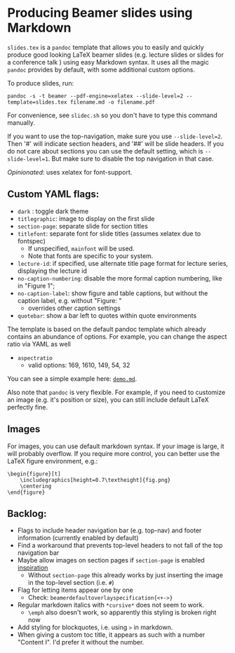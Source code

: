 # Producing Beamer slides using Markdown

`slides.tex` is a `pandoc` template that allows you to easily and quickly produce good looking LaTeX beamer slides (e.g. lecture slides or slides for a conference talk ) using easy Markdown syntax.
It uses all the magic `pandoc` provides by default, with some additional custom options.

To produce slides, run:

`pandoc -s -t beamer --pdf-engine=xelatex --slide-level=2 --template=slides.tex filename.md -o filename.pdf`

For convenience, see `slidec.sh` so you don't have to type this command manually.

If you want to use the top-navigation, make sure you use `--slide-level=2`. 
Then '#' will indicate section headers, and '##' will be slide headers.
If you do not care about sections you can use the default setting, which is `--slide-level=1`.
But make sure to disable the top navigation in that case.

*Opinionated*: uses xelatex for font-support.

## Custom YAML flags:

- `dark` : toggle dark theme
- `titlegraphic`: image to display on the first slide
- `section-page`: separate slide for section titles
- `titlefont`: separate font for slide titles (assumes xelatex due to fontspec)
    * If unspecified, `mainfont` will be used.
    * Note that fonts are specific to your system.
- `lecture-id`: if specified, use alternate title page format for lecture series, displaying the lecture id
- `no-caption-numbering`: disable the more formal caption numbering, like in "Figure 1";
- `no-caption-label`: show figure and table captions, but without the caption label, e.g. without "Figure: "
    * overrides other caption settings
- `quotebar`: show a bar left to quotes within quote environments 

The template is based on the default pandoc template which already contains an abundance of options.
For example, you can change the aspect ratio via YAML as well

- `aspectratio` 
    * valid options: 169, 1610, 149, 54, 32

You can see a simple example here: [`demo.md`](./demo.md).

Also note that `pandoc` is very flexible.
For example, if you need to customize an image (e.g. it's position or size), you can still include default LaTeX perfectly fine.

## Images

For images, you can use default markdown syntax. 
If your image is large, it will probably overflow.
If you require more control, you can better use the LaTeX figure environment, e.g.:

```
\begin{figure}[t]
    \includegraphics[height=0.7\textheight]{fig.png}
    \centering
\end{figure}
```


## Backlog:

- Flags to include header navigation bar (e.g. top-nav) and footer information (currently enabled by default)
- Find a workaround that prevents top-level headers to not fall of the top navigation bar
- Maybe allow images on section pages if `section-page` is enabled [inspiration](https://tex.stackexchange.com/questions/404224/beamer-metropolis-theme-add-image-to-section-page)
    * Without `section-page` this already works by just inserting the image in the top-level section (i.e. `#`)
- Flag for letting items appear one by one
    * Check: `beamerdefaultoverlayspecification{<+->}`
- Regular markdown italics with `*cursive*` does not seem to work.
    * `\emph` also doesn't work, so apparently this styling is broken right now
- Add styling for blockquotes, i.e. using `>` in markdown. 
- When giving a custom toc title, it appears as such with a number "Content I". I'd prefer it without the number.
